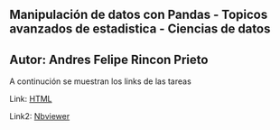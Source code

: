 ## Manipulación de datos con Pandas - Topicos avanzados de estadistica - Ciencias de datos

## Autor: Andres Felipe Rincon Prieto

A continución se muestran los links de las tareas

Link: [HTML](https://htmlpreview.github.io/?https://github.com/afrinconp/CienciadeDatos/blob/main/Pandas/TareaPandas.html)

Link2: [Nbviewer](https://nbviewer.jupyter.org/github/afrinconp/CienciadeDatos/blob/main/Pandas/TareaPandas.ipynb)
